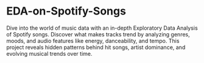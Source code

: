 # EDA-on-Spotify-Songs
Dive into the world of music data with an in-depth Exploratory Data Analysis of Spotify songs. Discover what makes tracks trend by analyzing genres, moods, and audio features like energy, danceability, and tempo. This project reveals hidden patterns behind hit songs, artist dominance, and evolving musical trends over time.
